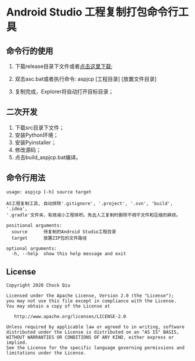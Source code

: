 # Android Studio 工程复制打包命令行工具
## 命令行的使用

1. 下载release目录下文件或者[点击这里下载](https://github.com/JerryQch/AsProjectCopyer/releases/tag/1.0);

2. 双击asc.bat或者执行命令: aspjcp  [工程目录] [放置文件目录]

3. 复制完成，Explorer将自动打开目标目录；



## 二次开发

1. 下载src目录下文件；
2. 安装Python环境；
3. 安装Pyinstaller；
4. 修改源码；
5. 点击build_aspjcp.bat编译。



## 命令行用法

```
usage: aspjcp [-h] source target

AS工程复制工具, 自动排除'.gitignore', '.project', '.svn', 'build', '.idea',
'.gradle'文件夹，有效减小工程体积。免去人工复制时删除不相干文件和压缩的麻烦。

positional arguments:
  source      待复制的Android Studio工程目录
  target      放置ZIP包的文件路径

optional arguments:
  -h, --help  show this help message and exit
```



## License

```
Copyright 2020 Chock Qiu

Licensed under the Apache License, Version 2.0 (the "License");
you may not use this file except in compliance with the License.
You may obtain a copy of the License at

   http://www.apache.org/licenses/LICENSE-2.0

Unless required by applicable law or agreed to in writing, software
distributed under the License is distributed on an "AS IS" BASIS,
WITHOUT WARRANTIES OR CONDITIONS OF ANY KIND, either express or implied.
See the License for the specific language governing permissions and
limitations under the License.
```

